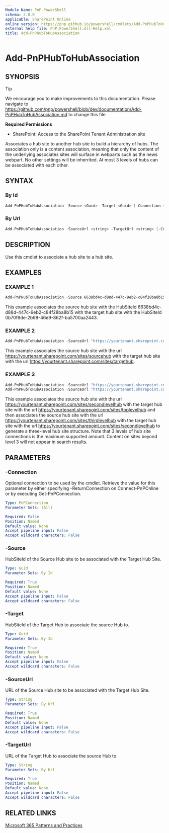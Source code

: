 ```yaml
---
Module Name: PnP.PowerShell
schema: 2.0.0
applicable: SharePoint Online
online version: https://pnp.github.io/powershell/cmdlets/Add-PnPHubToHubAssociation.html
external help file: PnP.PowerShell.dll-Help.xml
title: Add-PnPHubToHubAssociation
---
```

  
# Add-PnPHubToHubAssociation

## SYNOPSIS

> [!TIP]
> We encourage you to make improvements to this documentation. Please navigate to https://github.com/pnp/powershell/blob/dev/documentation/Add-PnPHubToHubAssociation.md to change this file.


**Required Permissions**

* SharePoint: Access to the SharePoint Tenant Administration site

Associates a hub site to another hub site to build a hierarchy of hubs. The association only is a content association, meaning that only the content of the underlying associates sites will surface in webparts such as the news webpart. No other settings will be inherrited. At most 3 levels of hubs can be associated with each other.

## SYNTAX

### By Id

```powershell
Add-PnPHubToHubAssociation -Source <Guid> -Target <Guid> [-Connection <PnPConnection>]
```

### By Url

```powershell
Add-PnPHubToHubAssociation -SourceUrl <string> -TargetUrl <string> [-Connection <PnPConnection>]
```

## DESCRIPTION
Use this cmdlet to associate a hub site to a hub site.

## EXAMPLES

### EXAMPLE 1
```powershell
Add-PnPHubToHubAssociation -Source 6638bd4c-d88d-447c-9eb2-c84f28ba8b15 -Target 0b70f9de-2b98-46e9-862f-ba5700aa2443
```

This example associates the source hub site with the HubSiteId 6638bd4c-d88d-447c-9eb2-c84f28ba8b15 with the target hub site with the HubSiteId 0b70f9de-2b98-46e9-862f-ba5700aa2443.

### EXAMPLE 2
```powershell
Add-PnPHubToHubAssociation -SourceUrl "https://yourtenant.sharepoint.com/sites/sourcehub" -TargetUrl "https://yourtenant.sharepoint.com/sites/targethub"
```

This example associates the source hub site with the url https://yourtenant.sharepoint.com/sites/sourcehub with the target hub site with the url https://yourtenant.sharepoint.com/sites/targethub.

### EXAMPLE 3
```powershell
Add-PnPHubToHubAssociation -SourceUrl "https://yourtenant.sharepoint.com/sites/secondlevelhub" -TargetUrl "https://yourtenant.sharepoint.com/sites/toplevelhub"
Add-PnPHubToHubAssociation -SourceUrl "https://yourtenant.sharepoint.com/sites/thirdlevelhub" -TargetUrl "https://yourtenant.sharepoint.com/sites/secondlevelhub"
```

This example associates the source hub site with the url https://yourtenant.sharepoint.com/sites/secondlevelhub with the target hub site with the url https://yourtenant.sharepoint.com/sites/toplevelhub and then associates the source hub site with the url https://yourtenant.sharepoint.com/sites/thirdlevelhub with the target hub site with the url https://yourtenant.sharepoint.com/sites/secondlevelhub to generate a three-level hub site structure. Note that 3 levels of hub site connections is the maximum supported amount. Content on sites beyond level 3 will not appear in search results.

## PARAMETERS

### -Connection
Optional connection to be used by the cmdlet. Retrieve the value for this parameter by either specifying -ReturnConnection on Connect-PnPOnline or by executing Get-PnPConnection.

```yaml
Type: PnPConnection
Parameter Sets: (All)

Required: False
Position: Named
Default value: None
Accept pipeline input: False
Accept wildcard characters: False
```

### -Source
HubSiteId of the Source Hub site to be associated with the Target Hub Site.

```yaml
Type: Guid
Parameter Sets: By Id

Required: True
Position: Named
Default value: None
Accept pipeline input: False
Accept wildcard characters: False
```

### -Target
HubSiteId of the Target Hub to associate the source Hub to.

```yaml
Type: Guid
Parameter Sets: By Id

Required: True
Position: Named
Default value: None
Accept pipeline input: False
Accept wildcard characters: False
```

### -SourceUrl
URL of the Source Hub site to be associated with the Target Hub Site.

```yaml
Type: String
Parameter Sets: By Url

Required: True
Position: Named
Default value: None
Accept pipeline input: False
Accept wildcard characters: False
```

### -TargetUrl
URL of the Target Hub to associate the source Hub to.

```yaml
Type: String
Parameter Sets: By Url

Required: True
Position: Named
Default value: None
Accept pipeline input: False
Accept wildcard characters: False
```

## RELATED LINKS

[Microsoft 365 Patterns and Practices](https://aka.ms/m365pnp)


